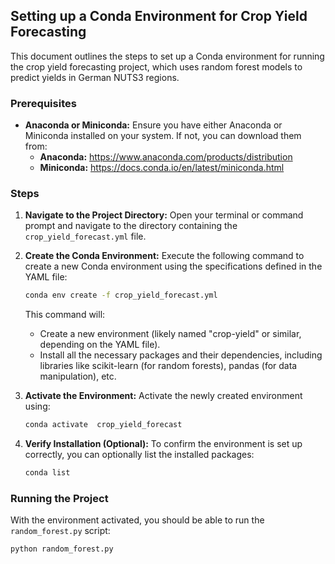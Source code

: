 ## Setting up a Conda Environment for Crop Yield Forecasting

This document outlines the steps to set up a Conda environment for running the crop yield forecasting project, which uses random forest models to predict yields in German NUTS3 regions.

### Prerequisites

* **Anaconda or Miniconda:**  Ensure you have either Anaconda or Miniconda installed on your system. If not, you can download them from:
    * **Anaconda:** https://www.anaconda.com/products/distribution
    * **Miniconda:** https://docs.conda.io/en/latest/miniconda.html

### Steps

1. **Navigate to the Project Directory:** Open your terminal or command prompt and navigate to the directory containing the `crop_yield_forecast.yml` file.

2. **Create the Conda Environment:** Execute the following command to create a new Conda environment using the specifications defined in the YAML file:

   ```bash
   conda env create -f crop_yield_forecast.yml
   ```

   This command will:
    * Create a new environment (likely named "crop-yield" or similar, depending on the YAML file).
    * Install all the necessary packages and their dependencies, including libraries like scikit-learn (for random forests), pandas (for data manipulation), etc. 

3. **Activate the Environment:** Activate the newly created environment using:

   ```bash
   conda activate  crop_yield_forecast
   ```
4. **Verify Installation (Optional):** 
   To confirm the environment is set up correctly, you can optionally list the installed packages:
   ```bash
   conda list
   ```

### Running the Project

With the environment activated, you should be able to run the `random_forest.py` script:

```bash
python random_forest.py
```
